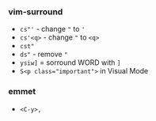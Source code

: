 ### vim-surround
* `cs"'` - change `"` to `'`
* `cs'<q>` - change `"` to `<q>`
* `cst"`
* `ds"` - remove `"`
* `ysiw]` = sorround WORD with `]`
* `S<p class="important">` in Visual Mode

### emmet

* `<C-y>,`

